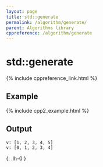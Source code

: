 ```yaml
---
layout: page
title: std::generate
permalink: /algorithm/generate/
parent: Algorithms library
cppreference: /algorithm/generate
---
```

# std::generate

{% include cppreference_link.html %}

## Example

{% include cpp2_example.html %}

## Output

```
v: [1, 2, 3, 4, 5]
v: [0, 1, 2, 3, 4]
```
{: .lh-0 }